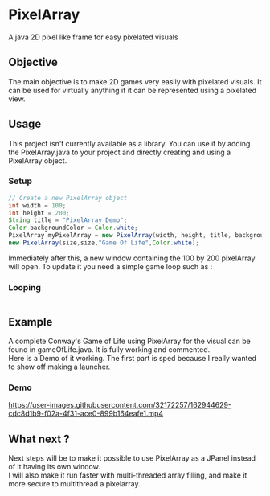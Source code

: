 # PixelArray
 A java 2D pixel like frame for easy pixelated visuals

## Objective
The main objective is to make 2D games very easily with pixelated visuals. It can be used for virtually anything if it can be represented using a pixelated view.

## Usage 
This project isn't currently available as a library. You can use it by adding the PixelArray.java to your project and directly creating and using a PixelArray object. 

### Setup
```java
// Create a new PixelArray object
int width = 100;
int height = 200;
String title = "PixelArray Demo";
Color backgroundColor = Color.white;
PixelArray myPixelArray = new PixelArray(width, height, title, backgroundColor);
new PixelArray(size,size,"Game Of Life",Color.white);
```

Immediately after this, a new window containing the 100 by 200 pixelArray will open. To update it you need a simple game loop such as :
### Looping
```java

```

## Example
A complete Conway's Game of Life using PixelArray for the visual can be found in gameOfLife.java. It is fully working and commented.  
Here is a Demo of it working. The first part is sped because I really wanted to show off making a launcher. 

### Demo  


https://user-images.githubusercontent.com/32172257/162944629-cdc8d1b9-f02a-4f31-ace0-899b164eafe1.mp4


## What next ?
Next steps will be to make it possible to use PixelArray as a JPanel instead of it having its own window.  
I will also make it run faster with multi-threaded array filling, and make it more secure to multithread a pixelarray.
